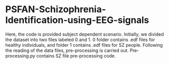# PSFAN-Schizophrenia-Identification-using-EEG-signals

Here, the code is provided subject dependent scenario. Initially, we divided the dataset into two files labeled 0 and 1. 0 folder contains .edf files for healthy individuals, and folder 1 contains .edf files for SZ people. Following the reading of the data files, pre-processing is carried out. Pre-processing.py contains SZ file pre-processing code.
